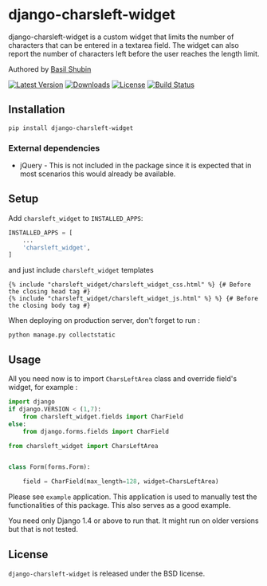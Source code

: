 django-charsleft-widget
===

django-charsleft-widget is a custom widget that limits the number of characters that can be entered in a textarea  field. The widget can also report the number of characters left before the user reaches the length limit.

Authored by [Basil Shubin](https://github.com/bashu)

[![Latest Version](https://img.shields.io/pypi/v/django-charsleft-widget.svg)](https://pypi.python.org/pypi/django-charsleft-widget/)
[![Downloads](https://img.shields.io/pypi/dm/django-charsleft-widget.svg)](https://pypi.python.org/pypi/django-charsleft-widget/)
[![License](https://img.shields.io/github/license/bashu/django-charsleft-widget.svg)](https://pypi.python.org/pypi/django-charsleft-widget/)
[![Build Status](https://img.shields.io/travis/bashu/django-charsleft-widget.svg)](https://travis-ci.org/bashu/django-charsleft-widget/)

## Installation
```shell
pip install django-charsleft-widget
```
### External dependencies

* jQuery - This is not included in the package since it is expected that in most scenarios this would already be available.

## Setup

Add `charsleft_widget` to  `INSTALLED_APPS`:
```python
INSTALLED_APPS = [
	...
	'charsleft_widget',
]
```
and just include `charsleft_widget` templates
```html+django
{% include "charsleft_widget/charsleft_widget_css.html" %} {# Before the closing head tag #}
{% include "charsleft_widget/charsleft_widget_js.html" %} %} {# Before the closing body tag #}
```
When deploying on production server, don't forget to run :
```shell
python manage.py collectstatic
```
## Usage

All you need now is to import ``CharsLeftArea`` class and override field's widget, for example :
```python
import django
if django.VERSION < (1,7):
    from charsleft_widget.fields import CharField
else:
    from django.forms.fields import CharField

from charsleft_widget import CharsLeftArea


class Form(forms.Form):

    field = CharField(max_length=128, widget=CharsLeftArea)
```
Please see `example` application. This application is used to manually test the functionalities of this package. This also serves as a good example.

You need only Django 1.4 or above to run that. It might run on older versions but that is not tested.

## License

`django-charsleft-widget` is released under the BSD license.
